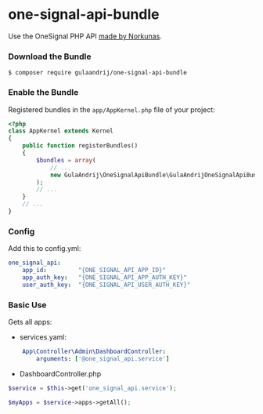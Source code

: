 # one-signal-api-bundle

Use the OneSignal PHP API [made by Norkunas](https://github.com/gulaandrij/onesignal-php-api).

### Download the Bundle

```console
$ composer require gulaandrij/one-signal-api-bundle
```

### Enable the Bundle

Registered bundles in the `app/AppKernel.php` file of your project:

```php
<?php
class AppKernel extends Kernel
{
    public function registerBundles()
    {
        $bundles = array(
            // ...
            new GulaAndrij\OneSignalApiBundle\GulaAndrijOneSignalApiBundle(),
        );
        // ...
    }
    // ...
}
```

### Config
Add this to config.yml:

```yaml
one_signal_api:
    app_id:         "{ONE_SIGNAL_API_APP_ID}"
    app_auth_key:   "{ONE_SIGNAL_API_APP_AUTH_KEY}"
    user_auth_key:  "{ONE_SIGNAL_API_USER_AUTH_KEY}"
```

### Basic Use
Gets all apps:

- services.yaml:
```yaml
    App\Controller\Admin\DashboardController:
        arguments: ['@one_signal_api.service']
```
- DashboardController.php
```php
$service = $this->get('one_signal_api.service');

$myApps = $service->apps->getAll();
```

